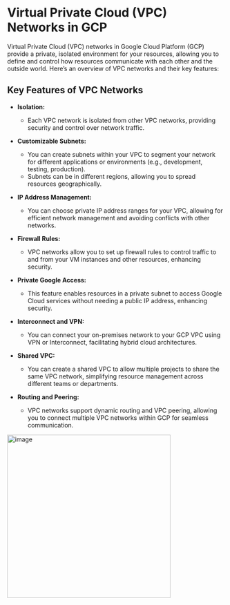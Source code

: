 # Virtual Private Cloud (VPC) Networks in GCP

Virtual Private Cloud (VPC) networks in Google Cloud Platform (GCP) provide a private, isolated environment for your resources, allowing you to define and control how resources communicate with each other and the outside world. Here’s an overview of VPC networks and their key features:

## Key Features of VPC Networks

- **Isolation:**
  - Each VPC network is isolated from other VPC networks, providing security and control over network traffic.

- **Customizable Subnets:**
  - You can create subnets within your VPC to segment your network for different applications or environments (e.g., development, testing, production).
  - Subnets can be in different regions, allowing you to spread resources geographically.

- **IP Address Management:**
  - You can choose private IP address ranges for your VPC, allowing for efficient network management and avoiding conflicts with other networks.

- **Firewall Rules:**
  - VPC networks allow you to set up firewall rules to control traffic to and from your VM instances and other resources, enhancing security.

- **Private Google Access:**
  - This feature enables resources in a private subnet to access Google Cloud services without needing a public IP address, enhancing security.

- **Interconnect and VPN:**
  - You can connect your on-premises network to your GCP VPC using VPN or Interconnect, facilitating hybrid cloud architectures.

- **Shared VPC:**
  - You can create a shared VPC to allow multiple projects to share the same VPC network, simplifying resource management across different teams or departments.

- **Routing and Peering:**
  - VPC networks support dynamic routing and VPC peering, allowing you to connect multiple VPC networks within GCP for seamless communication.

<img width="378" alt="image" src="https://github.com/user-attachments/assets/2332f39d-91b1-4f71-8fe5-3bd9339e2760">

